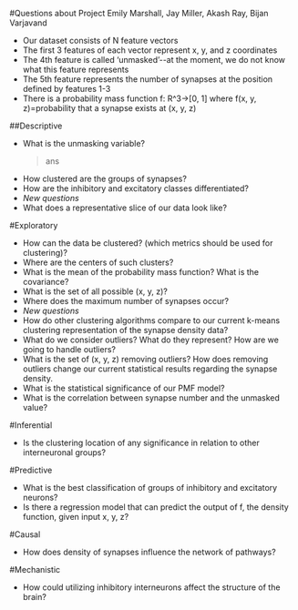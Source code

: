 #Questions about Project
Emily Marshall, Jay Miller, Akash Ray, Bijan Varjavand

- Our dataset consists of N feature vectors
- The first 3 features of each vector represent x, y, and z coordinates
- The 4th feature is called ‘unmasked’--at the moment, we do not know what this feature represents
- The 5th feature represents the number of synapses at the position defined by features 1-3
- There is a probability mass function f: R^3→[0, 1] where f(x, y, z)=probability that a synapse exists at (x, y, z)

##Descriptive
- What is the unmasking variable?
  > ans
- How clustered are the groups of synapses?
- How are the inhibitory and excitatory classes differentiated?
- *New questions*
- What does a representative slice of our data look like?

#Exploratory
- How can the data be clustered? (which metrics should be used for clustering)?
- Where are the centers of such clusters?
- What is the mean of the probability mass function? What is the covariance?
- What is the set of all possible (x, y, z)?
- Where does the maximum number of synapses occur?
- *New questions*
- How do other clustering algorithms compare to our current k-means clustering representation of the synapse density data?
- What do we consider outliers? What do they represent? How are we going to handle outliers?
- What is the set of (x, y, z) removing outliers? How does removing outliers change our current statistical results regarding the synapse density.
- What is the statistical significance of our PMF model?
- What is the correlation between synapse number and the unmasked value?
  

#Inferential
- Is the clustering location of any significance in relation to other interneuronal groups?

#Predictive
- What is the best classification of groups of inhibitory and excitatory neurons?
- Is there a regression model that can predict the output of f, the density function, given input x, y, z? 

#Causal
- How does density of synapses influence the network of pathways?

#Mechanistic
- How could utilizing inhibitory interneurons affect the structure of the brain?
